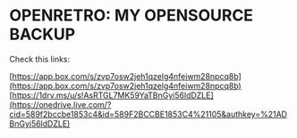 OPENRETRO: MY OPENSOURCE BACKUP
===============================

Check this links:

[https://app.box.com/s/zvp7osw2jeh1qzelg4nfeiwm28npcq8b](https://app.box.com/s/zvp7osw2jeh1qzelg4nfeiwm28npcq8b) 
[https://1drv.ms/u/s!AsRTGL7MK59YaTBnGyi56ldDZLE](https://onedrive.live.com/?cid=589f2bccbe1853c4&id=589F2BCCBE1853C4%21105&authkey=%21ADBnGyi56ldDZLE) 
